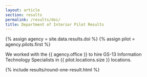 ```yaml
---
layout: article
section: results
permalink: /results/doi/
title: Department of Interior Pilot Results
---
```


{% assign agency = site.data.results.doi %}
{% assign pilot = agency.pilots.first %}

<p class="usa-intro">
  We worked with the {{ agency.office }} to hire GS-13 Information Technology Specialists in {{ pilot.locations.size }} locations.
</p>

{% include results/round-one-result.html %}
